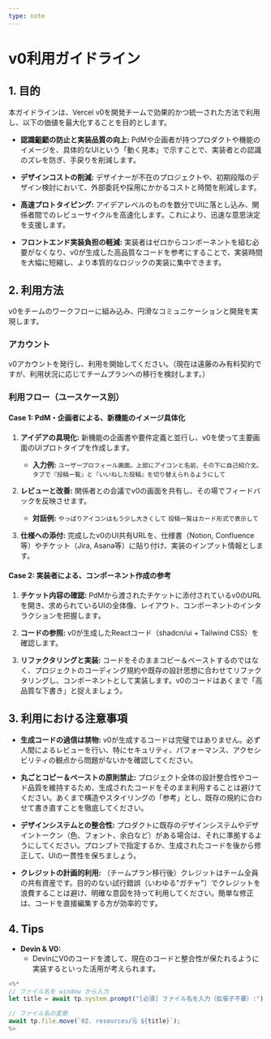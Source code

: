 ```yaml
---
type: note
---
```

# v0利用ガイドライン

## 1. 目的

本ガイドラインは、Vercel v0を開発チームで効果的かつ統一された方法で利用し、以下の価値を最大化することを目的とします。

- **認識齟齬の防止と実装品質の向上:**
  PdMや企画者が持つプロダクトや機能のイメージを、具体的なUIという「動く見本」で示すことで、実装者との認識のズレを防ぎ、手戻りを削減します。

- **デザインコストの削減:**
  デザイナーが不在のプロジェクトや、初期段階のデザイン検討において、外部委託や採用にかかるコストと時間を削減します。

- **高速プロトタイピング:**
  アイデアレベルのものを数分でUIに落とし込み、関係者間でのレビューサイクルを高速化します。これにより、迅速な意思決定を支援します。

- **フロントエンド実装負担の軽減:**
  実装者はゼロからコンポーネントを組む必要がなくなり、v0が生成した高品質なコードを参考にすることで、実装時間を大幅に短縮し、より本質的なロジックの実装に集中できます。

## 2. 利用方法

v0をチームのワークフローに組み込み、円滑なコミュニケーションと開発を実現します。

### アカウント

v0アカウントを発行し、利用を開始してください。（現在は遠藤のみ有料契約ですが、利用状況に応じてチームプランへの移行を検討します。）

### 利用フロー（ユースケース別）

#### Case 1: PdM・企画者による、新機能のイメージ具体化

1.  **アイデアの具現化:**
    新機能の企画書や要件定義と並行し、v0を使って主要画面のUIプロトタイプを作成します。
    -   **入力例:** `ユーザープロフィール画面。上部にアイコンと名前、その下に自己紹介文。タブで『投稿一覧』と『いいねした投稿』を切り替えられるようにして`

2.  **レビューと改善:**
    関係者との会議でv0の画面を共有し、その場でフィードバックを反映させます。
    -   **対話例:** `やっぱりアイコンはもう少し大きくして` `投稿一覧はカード形式で表示して`

3.  **仕様への添付:**
    完成したv0のUI共有URLを、仕様書（Notion, Confluence等）やチケット（Jira, Asana等）に貼り付け、実装のインプット情報とします。

#### Case 2: 実装者による、コンポーネント作成の参考

1.  **チケット内容の確認:**
    PdMから渡されたチケットに添付されているv0のURLを開き、求められているUIの全体像、レイアウト、コンポーネントのインタラクションを把握します。

2.  **コードの参照:**
    v0が生成したReactコード（shadcn/ui + Tailwind CSS）を確認します。

3.  **リファクタリングと実装:**
    コードをそのままコピー＆ペーストするのではなく、プロジェクトのコーディング規約や既存の設計思想に合わせてリファクタリングし、コンポーネントとして実装します。v0のコードはあくまで「高品質な下書き」と捉えましょう。

## 3. 利用における注意事項

-   **生成コードの過信は禁物:**
    v0が生成するコードは完璧ではありません。必ず人間によるレビューを行い、特にセキュリティ、パフォーマンス、アクセシビリティの観点から問題がないかを確認してください。

-   **丸ごとコピー＆ペーストの原則禁止:**
    プロジェクト全体の設計整合性やコード品質を維持するため、生成されたコードをそのまま利用することは避けてください。あくまで構造やスタイリングの「参考」とし、既存の規約に合わせて書き直すことを徹底してください。

-   **デザインシステムとの整合性:**
    プロダクトに既存のデザインシステムやデザイントークン（色、フォント、余白など）がある場合は、それに準拠するようにしてください。プロンプトで指定するか、生成されたコードを後から修正して、UIの一貫性を保ちましょう。

-   **クレジットの計画的利用:**
    （チームプラン移行後）クレジットはチーム全員の共有資産です。目的のない試行錯誤（いわゆる"ガチャ"）でクレジットを浪費することは避け、明確な意図を持って利用してください。簡単な修正は、コードを直接編集する方が効率的です。

## 4. Tips

-   **Devin & V0:**
    -   DevinにV0のコードを渡して、現在のコードと整合性が保たれるように実装するといった活用が考えられます。

```javascript
<%*
// ファイル名を window から入力
let title = await tp.system.prompt("[必須] ファイル名を入力（拡張子不要）:");

// ファイル名の変更
await tp.file.move(`02. resources/🗒️ ${title}`);
%>
